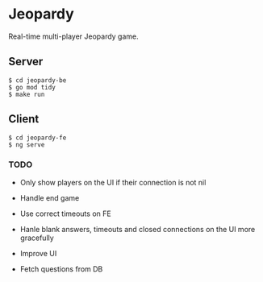 # Jeopardy

Real-time multi-player Jeopardy game.

## Server

```
$ cd jeopardy-be
$ go mod tidy
$ make run
```

## Client

```
$ cd jeopardy-fe
$ ng serve
```

### TODO 

* Only show players on the UI if their connection is not nil

* Handle end game 

* Use correct timeouts on FE

* Hanle blank answers, timeouts and closed connections on the UI more gracefully 

* Improve UI 

* Fetch questions from DB
